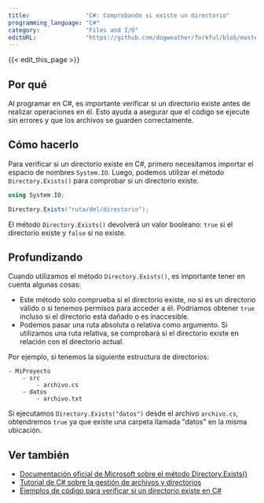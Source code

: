 ```yaml
---
title:                "C#: Comprobando si existe un directorio"
programming_language: "C#"
category:             "Files and I/O"
editURL:              "https://github.com/dogweather/forkful/blob/master/content/es/c-sharp/checking-if-a-directory-exists.md"
---
```


{{< edit_this_page >}}

## Por qué

Al programar en C#, es importante verificar si un directorio existe antes de realizar operaciones en él. Esto ayuda a asegurar que el código se ejecute sin errores y que los archivos se guarden correctamente.

## Cómo hacerlo

Para verificar si un directorio existe en C#, primero necesitamos importar el espacio de nombres `System.IO`. Luego, podemos utilizar el método `Directory.Exists()` para comprobar si un directorio existe.

```C#
using System.IO;

Directory.Exists("ruta/del/directorio");
```

El método `Directory.Exists()` devolverá un valor booleano: `true` si el directorio existe y `false` si no existe.

## Profundizando

Cuando utilizamos el método `Directory.Exists()`, es importante tener en cuenta algunas cosas:

- Este método solo comprueba si el directorio existe, no si es un directorio válido o si tenemos permisos para acceder a él. Podríamos obtener `true` incluso si el directorio está dañado o es inaccesible.
- Podemos pasar una ruta absoluta o relativa como argumento. Si utilizamos una ruta relativa, se comprobará si el directorio existe en relación con el directorio actual.

Por ejemplo, si tenemos la siguiente estructura de directorios:

```
- MiProyecto
    - src
        - archivo.cs
    - datos
        - archivo.txt
```

Si ejecutamos `Directory.Exists("datos")` desde el archivo `archivo.cs`, obtendremos `true` ya que existe una carpeta llamada "datos" en la misma ubicación.

## Ver también

- [Documentación oficial de Microsoft sobre el método Directory.Exists()](https://docs.microsoft.com/es-es/dotnet/api/system.io.directory.exists?view=net-5.0)
- [Tutorial de C# sobre la gestión de archivos y directorios](https://www.c-sharpcorner.com/article/file-and-directory-management-in-C-Sharp/) 
- [Ejemplos de código para verificar si un directorio existe en C#](https://www.geeksforgeeks.org/check-if-a-folder-exists-in-c-sharp/)